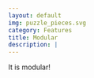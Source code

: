```yaml
---
layout: default
img: puzzle_pieces.svg
category: Features
title: Modular
description: |
---
```

It is modular!
